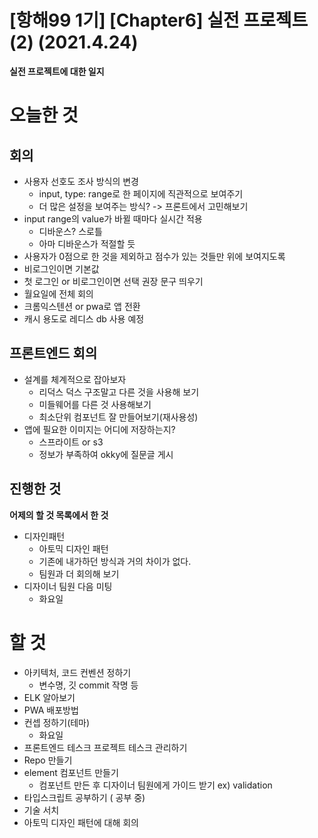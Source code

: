 

# [항해99 1기] [Chapter6] 실전 프로젝트 (2) (2021.4.24)



**실전 프로젝트에 대한 일지**



# 오늘한 것

## 회의

* 사용자 선호도 조사 방식의 변경
  * input, type: range로 한 페이지에 직관적으로 보여주기
  * 더 많은 설정을 보여주는 방식? -> 프론트에서 고민해보기
* input range의 value가 바뀔 때마다 실시간 적용
  * 디바운스? 스로틀
  * 아마 디바운스가 적절할 듯
* 사용자가 0점으로 한 것을 제외하고 점수가 있는 것들만 위에 보여지도록
* 비로그인이면 기본값
* 첫 로그인 or 비로그인이면 선택 권장 문구 띄우기
* 월요일에 전체 회의
* 크롬익스텐션 or pwa로 앱 전환
* 캐시 용도로 레디스 db 사용 예정



## 프론트엔드 회의

* 설계를 체계적으로 잡아보자
  * 리덕스 덕스 구조말고 다른 것을 사용해 보기
  * 미들웨어를 다른 것 사용해보기
  * 최소단위 컴포넌트 잘 만들어보기(재사용성)
* 앱에 필요한 이미지는 어디에 저장하는지?
  * 스프라이트 or s3 
  * 정보가 부족하여 okky에 질문글 게시



## 진행한 것

**어제의 할 것 목록에서 한 것**

* 디자인패턴
  * 아토믹 디자인 패턴
  * 기존에 내가하던 방식과 거의 차이가 없다.
  * 팀원과 더 회의해 보기
* 디자이너 팀원 다음 미팅
  * 화요일

# 할 것

* 아키텍처, 코드 컨벤션 정하기
  * 변수명, 깃 commit 작명 등
* ELK 알아보기
* PWA 배포방법
* 컨셉 정하기(테마)
  * 화요일
* 프론트엔드 테스크 프로젝트 테스크 관리하기
* Repo 만들기
* element 컴포넌트 만들기
  * 컴포넌트 만든 후 디자이너 팀원에게 가이드 받기 ex) validation
* 타입스크립트 공부하기 ( 공부 중)
* 기술 서치
* 아토믹 디자인 패턴에 대해 회의

